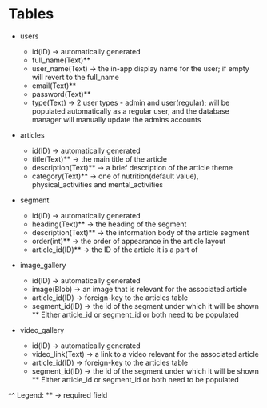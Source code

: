 # Tables
* users
    - id(ID) -> automatically generated
    - full_name(Text)**
    - user_name(Text) -> the in-app display name for the user; if empty will revert to the full_name
    - email(Text)**
    - password(Text)**
    - type(Text) -> 2 user types - admin and user(regular); will be populated automatically as a regular user, and the database manager will manually update the admins accounts

* articles
    - id(ID) -> automatically generated
    - title(Text)** -> the main title of the article
    - description(Text)** -> a brief description of the article theme
    - category(Text)** -> one of nutrition(default value), physical_activities and mental_activities

* segment
    - id(ID) -> automatically generated
    - heading(Text)** -> the heading of the segment
    - description(Text)** -> the information body of the article segment
    - order(int)** -> the order of appearance in the article layout
    - article_id(ID)** -> the ID of the article it is a part of

* image_gallery
    - id(ID) -> automatically generated
    - image(Blob) -> an image that is relevant for the associated article
    - article_id(ID) -> foreign-key to the articles table
    - segment_id(ID) -> the id of the segment under which it will be shown
    ** Either article_id or segment_id or both need to be populated

* video_gallery
    - id(ID) -> automatically generated
    - video_link(Text) -> a link to a video relevant for the associated article
    - article_id(ID) -> foreign-key to the articles table
    - segment_id(ID) -> the id of the segment under which it will be shown
    ** Either article_id or segment_id or both need to be populated

^^ Legend:
    ** -> required field